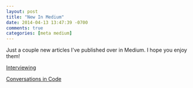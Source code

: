 ```yaml
---
layout: post
title: "New In Medium"
date: 2014-04-13 13:47:39 -0700
comments: true
categories: [meta medium]
---
```


Just a couple new articles I've published over in Medium.
I hope you enjoy them!

[Interviewing](https://medium.com/organizational-development-culture/8be5d37eaf4d)

[Conversations in Code](https://medium.com/p/de47a6d0cb03)
